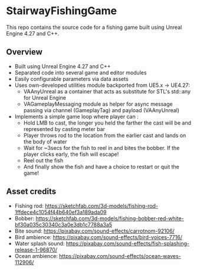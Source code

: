 # StairwayFishingGame
This repo contains the source code for a fishing game built using Unreal Engine 4.27 and C++.

## Overview
- Built using Unreal Engine 4.27 and C++
- Separated code into several game and editor modules
- Easily configurable parameters via data assets
- Uses own-developed utilities module backported from UE5.x -> UE4.27:
  - VAAnyUnreal as a container that acts as substitute for STL's std::any for Unreal Engine
  - VAGameplayMessaging module as helper for async message passing via channel (GameplayTag) and payload (VAAnyUnreal)
- Implements a simple game loop where player can :
  - Hold LMB to cast, the longer you held the farther the cast will be and represented by casting meter bar
  - Player throws rod to the location from the earlier cast and lands on the body of water
  - Wait for ~3secs for the fish to reel in and bites the bobber. If the player clicks early, the fish will escape!
  - Reel out the fish
  - And finally show the fish and have a choice to restart or quit the game!

## Asset credits
- Fishing rod: https://sketchfab.com/3d-models/fishing-rod-1ffdece4c1054f44b640ef3a189ada09
- Bobber: https://sketchfab.com/3d-models/fishing-bobber-red-white-bf30a035c30340c3a0e3db1c7788a3a5
- Bite sound: https://pixabay.com/sound-effects/carrotnom-92106/
- Bird ambience: https://pixabay.com/sound-effects/bird-voices-7716/
- Water splash sound: https://pixabay.com/sound-effects/fish-splashing-release-1-96870/
- Ocean ambience: https://pixabay.com/sound-effects/ocean-waves-112906/